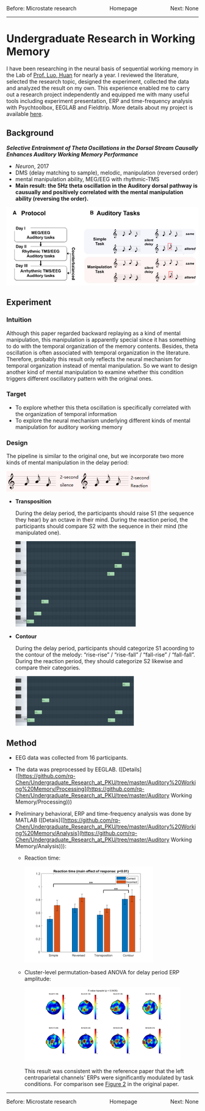 <div>
    <center>
    	<span style = "float: left">
    		<a link = "https://rq-chen.github.io/microstate-research/index.html">Before: Microstate research</a>
    	</span>
        <a link = "https://rq-chen.github.io/index.html">Homepage</a>
    	<span style = "float: right">
    		<a link = "https://rq-chen.github.io/index.html">Next: None</a>
    	</span>
    </center>
</div>

---

# Undergraduate Research in Working Memory



I have been researching in the neural basis of sequential working memory in the Lab of [Prof. Luo, Huan](http://psy.pku.edu.cn/english/people/faculty/professor/huanluo/index.htm) for nearly a year. I reviewed the literature, selected the research topic, designed the experiment, collected the data and analyzed the result on my own. This experience enabled me to carry out a research project independently and equipped me with many useful tools including experiment presentation, ERP and time-frequency analysis with Psychtoolbox, EEGLAB and Fieldtrip. More details about my project is available [here](https://github.com/rq-Chen/Undergraduate_Research_at_PKU).

## Background

***Selective Entrainment of Theta Oscillations in the Dorsal Stream Causally Enhances Auditory Working Memory Performance***

- *Neuron*, 2017
- DMS (delay matching to sample), melodic, manipulation (reversed order)
- mental manipulation ability, MEG/EEG with rhythmic-TMS
- **Main result: the 5Hz theta oscillation in the Auditory dorsal pathway is causually and positively correlated with the mental manipulation ability (reversing the order).**

![](.\expIllu.jpg)



## Experiment

### Intuition

Although this paper regarded backward replaying as a kind of mental manipulation, this manipulation is apparently special since it has something to do with the temporal organization of the memory contents. Besides, theta oscillation is often associated with temporal organization in the literature. Therefore, probably this result only reflects the neural mechanism for temporal organization instead of mental manipulation. So we want to design another kind of mental manipulation to examine whether this condition triggers different oscillatory pattern with the original ones.

### Target

- To explore whether this theta oscillation is specifically correlated with the organization of temporal information
- To explore the neural mechanism underlying different kinds of mental manipulation for auditory working memory

### Design

The pipeline is similar to the original one, but we incorporate two more kinds of mental manipulation in the delay period:

<img src = "newExpIllu.jpg" style = "zoom:90%"/>

- **Transposition**

  During the delay period, the participants should raise S1 (the sequence they hear) by an octave in their mind. During the reaction period, the participants should compare S2 with the sequence in their mind (the manipulated one).

  <img src = "transposition.jpg" style = "zoom:40%"/>

- **Contour**

  During the delay period, participants should categorize S1 acoording to the contour of the melody: “rise-rise” / “rise-fall” / “fall-rise” / “fall-fall”. During the reaction period, they should categorize S2 likewise and compare their categories.

  <img src = "contour.jpg" style = "zoom:40%"/>



## Method

- EEG data was collected from 16 participants.
- The data was preprocessed by EEGLAB. ([Details]([https://github.com/rq-Chen/Undergraduate_Research_at_PKU/tree/master/Auditory%20Working%20Memory/Processing](https://github.com/rq-Chen/Undergraduate_Research_at_PKU/tree/master/Auditory Working Memory/Processing)))
- Preliminary behavioral, ERP and time-frequency analysis was done by MATLAB ([Detais]([https://github.com/rq-Chen/Undergraduate_Research_at_PKU/tree/master/Auditory%20Working%20Memory/Analysis](https://github.com/rq-Chen/Undergraduate_Research_at_PKU/tree/master/Auditory Working Memory/Analysis))):

  - Reaction time:

    <img src = 'reaction time.png' style = "zoom:40%" />

  - Cluster-level permutation-based ANOVA for delay period ERP amplitude:

    <img src = 'Bin_F_TP.png' style = "zoom:40%" />

    This result was consistent with the reference paper that the left centroparietal channels' ERPs were significantly modulated by task conditions. For comparison see [Figure 2](https://els-jbs-prod-cdn.literatumonline.com/cms/attachment/880b178a-385c-4d53-9ff8-598c72ebbc45/gr2.jpg) in the original paper.



---

<div>
    <center>
    	<span style = "float: left">
    		<a link = "https://rq-chen.github.io/microstate-research/index.html">Before: Microstate research</a>
    	</span>
        <a link = "https://rq-chen.github.io/index.html">Homepage</a>
    	<span style = "float: right">
    		<a link = "https://rq-chen.github.io/index.html">Next: None</a>
    	</span>
    </center>
</div>